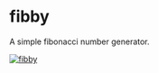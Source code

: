 # fibby
A simple fibonacci number generator.

[![fibby](https://snapcraft.io/fibby/badge.svg)](https://snapcraft.io/fibby)
